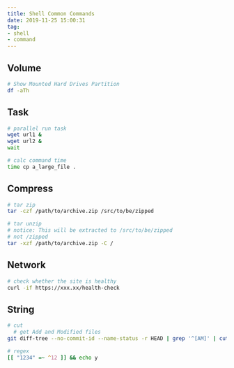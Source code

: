 ```yaml
---
title: Shell Common Commands
date: 2019-11-25 15:00:31
tag:
- shell
- command
---
```


## Volume

```bash
# Show Mounted Hard Drives Partition
df -aTh
```

## Task

```bash
# parallel run task
wget url1 &
wget url2 &
wait
```

```bash
# calc command time
time cp a_large_file .
```

## Compress

```bash
# tar zip
tar -czf /path/to/archive.zip /src/to/be/zipped

# tar unzip
# notice: This will be extracted to /src/to/be/zipped
# not /zipped
tar -xzf /path/to/archive.zip -C /
```

## Network

```bash
# check whether the site is healthy
curl -if https://xxx.xx/health-check
```

## String

```bash
# cut
  # get Add and Modified files
git diff-tree --no-commit-id --name-status -r HEAD | grep '^[AM]' | cut -f 2

# regex
[[ "1234" =~ ^12 ]] && echo y
```
<!--stackedit_data:
eyJoaXN0b3J5IjpbLTEwNDY5MTMzMzksLTgzMTYwNDI3MSwxOT
Y2OTcwNTk1LC0xMzM4OTk4NzA1LC0xOTI2OTAzMzY4LC0zMzYw
NzEyLDIxMjYyNTAzNzcsMzU5MjgzOTAzXX0=
-->